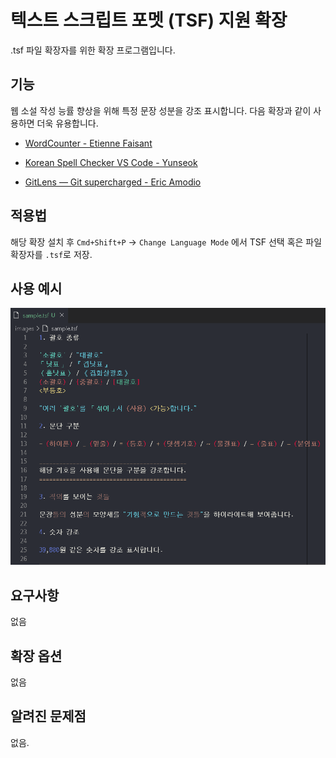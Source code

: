 #  텍스트 스크립트 포멧 (TSF) 지원 확장

.tsf 파일 확장자를 위한 확장 프로그램입니다.

## 기능

웹 소설 작성 능률 향상을 위해 특정 문장 성분을 강조 표시합니다. 다음 확장과 같이 사용하면 더욱 유용합니다.

- [WordCounter - Etienne Faisant](https://marketplace.visualstudio.com/items?itemName=kirozen.wordcounter)

- [Korean Spell Checker VS Code - Yunseok](https://marketplace.visualstudio.com/items?itemName=Yunseok.korean-spell-checker-vs-code)

- [GitLens — Git supercharged - Eric Amodio](https://marketplace.visualstudio.com/items?itemName=eamodio.gitlens)

## 적용법

해당 확장 설치 후 `Cmd+Shift+P` → `Change Language Mode` 에서 TSF 선택 혹은 파일 확장자를 `.tsf`로 저장.

## 사용 예시

![사용 예시](https://github.com/urun4m0r1/tsf-support/raw/master/images/sample.png)

## 요구사항

없음

## 확장 옵션

없음

## 알려진 문제점

없음.